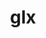 ---
title: "glx"
layout: cache
categories: [package, develop-2024-02-18]
meta: {"versions": ["1.4"], "compilers": ["gcc@=11.1.0", "gcc@=11.4.0", "gcc@=7.3.1", "gcc@=9.4.0"], "oss": ["amzn2", "ubuntu20.04", "ubuntu22.04"], "platforms": ["linux"], "targets": ["aarch64", "neoverse_n1", "neoverse_v1", "neoverse_v2", "ppc64le", "x86_64_v3"], "stacks": ["aws-isc", "aws-isc-aarch64", "data-vis-sdk", "e4s", "e4s-neoverse-v2", "e4s-neoverse_v1", "e4s-power", "e4s-rocm-external", "root"], "num_specs": 13, "num_specs_by_stack": {"root": 13, "aws-isc-aarch64": 2, "aws-isc": 1, "e4s-neoverse_v1": 1, "e4s-power": 1, "data-vis-sdk": 2, "e4s": 4, "e4s-rocm-external": 1, "e4s-neoverse-v2": 1}}
spec_details: [{"hash": "suk4btlbj2vdpomzkbicopx56kzb75z3", "compiler": "gcc@=7.3.1", "versions": ["1.4"], "os": "amzn2", "platform": "linux", "target": "aarch64", "variants": ["build_system=bundle"], "stacks": ["root", "aws-isc-aarch64"], "size": "-", "tarball": "https://binaries.spack.io/releases/develop-2024-02-18/build_cache/linux-amzn2-aarch64/gcc-7.3.1/glx-1.4/linux-amzn2-aarch64-gcc-7.3.1-glx-1.4-suk4btlbj2vdpomzkbicopx56kzb75z3.spack"}, {"hash": "u6l6z5bh2rwerdxzrbgbuzuuyiy6j53p", "compiler": "gcc@=7.3.1", "versions": ["1.4"], "os": "amzn2", "platform": "linux", "target": "neoverse_n1", "variants": ["build_system=bundle"], "stacks": ["root", "aws-isc-aarch64"], "size": "-", "tarball": "https://binaries.spack.io/releases/develop-2024-02-18/build_cache/linux-amzn2-neoverse_n1/gcc-7.3.1/glx-1.4/linux-amzn2-neoverse_n1-gcc-7.3.1-glx-1.4-u6l6z5bh2rwerdxzrbgbuzuuyiy6j53p.spack"}, {"hash": "ld5bvpkw4qiolcdiz32pu73riknznkrb", "compiler": "gcc@=7.3.1", "versions": ["1.4"], "os": "amzn2", "platform": "linux", "target": "x86_64_v3", "variants": ["build_system=bundle"], "stacks": ["aws-isc", "root"], "size": "-", "tarball": "https://binaries.spack.io/releases/develop-2024-02-18/build_cache/linux-amzn2-x86_64_v3/gcc-7.3.1/glx-1.4/linux-amzn2-x86_64_v3-gcc-7.3.1-glx-1.4-ld5bvpkw4qiolcdiz32pu73riknznkrb.spack"}, {"hash": "waizdcqz7izd2vbufatnyzxjc5qd4ofp", "compiler": "gcc@=11.4.0", "versions": ["1.4"], "os": "ubuntu20.04", "platform": "linux", "target": "neoverse_v1", "variants": ["build_system=bundle"], "stacks": ["e4s-neoverse_v1", "root"], "size": "-", "tarball": "https://binaries.spack.io/releases/develop-2024-02-18/build_cache/linux-ubuntu20.04-neoverse_v1/gcc-11.4.0/glx-1.4/linux-ubuntu20.04-neoverse_v1-gcc-11.4.0-glx-1.4-waizdcqz7izd2vbufatnyzxjc5qd4ofp.spack"}, {"hash": "yopa2yqjwouuoi6j47qbwiddafr6kko4", "compiler": "gcc@=9.4.0", "versions": ["1.4"], "os": "ubuntu20.04", "platform": "linux", "target": "ppc64le", "variants": ["build_system=bundle"], "stacks": ["root", "e4s-power"], "size": "-", "tarball": "https://binaries.spack.io/releases/develop-2024-02-18/build_cache/linux-ubuntu20.04-ppc64le/gcc-9.4.0/glx-1.4/linux-ubuntu20.04-ppc64le-gcc-9.4.0-glx-1.4-yopa2yqjwouuoi6j47qbwiddafr6kko4.spack"}, {"hash": "nfrlhwbidyt6ghd5ssj4fwv6zmfg3gm7", "compiler": "gcc@=11.1.0", "versions": ["1.4"], "os": "ubuntu20.04", "platform": "linux", "target": "x86_64_v3", "variants": ["build_system=bundle"], "stacks": ["data-vis-sdk", "root"], "size": "-", "tarball": "https://binaries.spack.io/releases/develop-2024-02-18/build_cache/linux-ubuntu20.04-x86_64_v3/gcc-11.1.0/glx-1.4/linux-ubuntu20.04-x86_64_v3-gcc-11.1.0-glx-1.4-nfrlhwbidyt6ghd5ssj4fwv6zmfg3gm7.spack"}, {"hash": "crsvn3dzit3qyja4a36qp3ed3h4aznpz", "compiler": "gcc@=11.1.0", "versions": ["1.4"], "os": "ubuntu20.04", "platform": "linux", "target": "x86_64_v3", "variants": ["build_system=bundle"], "stacks": ["data-vis-sdk", "root"], "size": "-", "tarball": "https://binaries.spack.io/releases/develop-2024-02-18/build_cache/linux-ubuntu20.04-x86_64_v3/gcc-11.1.0/glx-1.4/linux-ubuntu20.04-x86_64_v3-gcc-11.1.0-glx-1.4-crsvn3dzit3qyja4a36qp3ed3h4aznpz.spack"}, {"hash": "lniqfriwb2diaiok2tmzaokj3jc3qnzs", "compiler": "gcc@=11.4.0", "versions": ["1.4"], "os": "ubuntu20.04", "platform": "linux", "target": "x86_64_v3", "variants": ["build_system=bundle"], "stacks": ["e4s", "root"], "size": "-", "tarball": "https://binaries.spack.io/releases/develop-2024-02-18/build_cache/linux-ubuntu20.04-x86_64_v3/gcc-11.4.0/glx-1.4/linux-ubuntu20.04-x86_64_v3-gcc-11.4.0-glx-1.4-lniqfriwb2diaiok2tmzaokj3jc3qnzs.spack"}, {"hash": "3jfg35d5vaoz4ln3bxl2wyqkehqjft6r", "compiler": "gcc@=11.4.0", "versions": ["1.4"], "os": "ubuntu20.04", "platform": "linux", "target": "x86_64_v3", "variants": ["build_system=bundle"], "stacks": ["e4s-rocm-external", "root"], "size": "-", "tarball": "https://binaries.spack.io/releases/develop-2024-02-18/build_cache/linux-ubuntu20.04-x86_64_v3/gcc-11.4.0/glx-1.4/linux-ubuntu20.04-x86_64_v3-gcc-11.4.0-glx-1.4-3jfg35d5vaoz4ln3bxl2wyqkehqjft6r.spack"}, {"hash": "lsi3vialemr4szemkmqi6glprrw6mwww", "compiler": "gcc@=11.4.0", "versions": ["1.4"], "os": "ubuntu20.04", "platform": "linux", "target": "x86_64_v3", "variants": ["build_system=bundle"], "stacks": ["e4s", "root"], "size": "-", "tarball": "https://binaries.spack.io/releases/develop-2024-02-18/build_cache/linux-ubuntu20.04-x86_64_v3/gcc-11.4.0/glx-1.4/linux-ubuntu20.04-x86_64_v3-gcc-11.4.0-glx-1.4-lsi3vialemr4szemkmqi6glprrw6mwww.spack"}, {"hash": "632f2o7mqjwuotv5xasffzfq5g2feade", "compiler": "gcc@=11.4.0", "versions": ["1.4"], "os": "ubuntu20.04", "platform": "linux", "target": "x86_64_v3", "variants": ["build_system=bundle"], "stacks": ["e4s", "root"], "size": "-", "tarball": "https://binaries.spack.io/releases/develop-2024-02-18/build_cache/linux-ubuntu20.04-x86_64_v3/gcc-11.4.0/glx-1.4/linux-ubuntu20.04-x86_64_v3-gcc-11.4.0-glx-1.4-632f2o7mqjwuotv5xasffzfq5g2feade.spack"}, {"hash": "rb2jvxkira73igbz76qilm3d7s3xtc6v", "compiler": "gcc@=11.4.0", "versions": ["1.4"], "os": "ubuntu20.04", "platform": "linux", "target": "x86_64_v3", "variants": ["build_system=bundle"], "stacks": ["e4s", "root"], "size": "-", "tarball": "https://binaries.spack.io/releases/develop-2024-02-18/build_cache/linux-ubuntu20.04-x86_64_v3/gcc-11.4.0/glx-1.4/linux-ubuntu20.04-x86_64_v3-gcc-11.4.0-glx-1.4-rb2jvxkira73igbz76qilm3d7s3xtc6v.spack"}, {"hash": "3reprctj5p3fnmvekbn3irjssr4x6n45", "compiler": "gcc@=11.4.0", "versions": ["1.4"], "os": "ubuntu22.04", "platform": "linux", "target": "neoverse_v2", "variants": ["build_system=bundle"], "stacks": ["e4s-neoverse-v2", "root"], "size": "-", "tarball": "https://binaries.spack.io/releases/develop-2024-02-18/build_cache/linux-ubuntu22.04-neoverse_v2/gcc-11.4.0/glx-1.4/linux-ubuntu22.04-neoverse_v2-gcc-11.4.0-glx-1.4-3reprctj5p3fnmvekbn3irjssr4x6n45.spack"}]
---